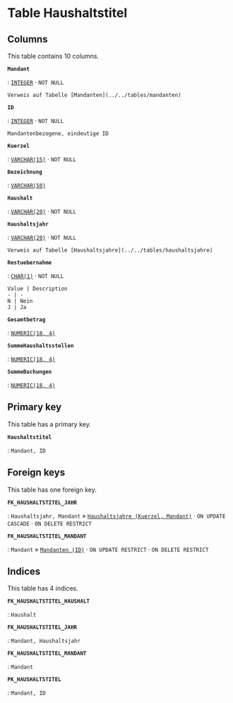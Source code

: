 # Table **Haushaltstitel**

## Columns

This table contains 10 columns.

**`Mandant`**

:   [`INTEGER`](https://firebirdsql.org/file/documentation/html/en/refdocs/fblangref40/firebird-40-language-reference.html#fblangref40-datatypes-inttypes) · `NOT NULL`

    Verweis auf Tabelle [Mandanten](../../tables/mandanten)

**`ID`**

:   [`INTEGER`](https://firebirdsql.org/file/documentation/html/en/refdocs/fblangref40/firebird-40-language-reference.html#fblangref40-datatypes-inttypes) · `NOT NULL`

    Mandantenbezogene, eindeutige ID

**`Kuerzel`**

:   [`VARCHAR(15)`](https://firebirdsql.org/file/documentation/html/en/refdocs/fblangref40/firebird-40-language-reference.html#fblangref40-datatypes-chartypes) · `NOT NULL`

**`Bezeichnung`**

:   [`VARCHAR(50)`](https://firebirdsql.org/file/documentation/html/en/refdocs/fblangref40/firebird-40-language-reference.html#fblangref40-datatypes-chartypes)

**`Haushalt`**

:   [`VARCHAR(20)`](https://firebirdsql.org/file/documentation/html/en/refdocs/fblangref40/firebird-40-language-reference.html#fblangref40-datatypes-chartypes) · `NOT NULL`

**`Haushaltsjahr`**

:   [`VARCHAR(20)`](https://firebirdsql.org/file/documentation/html/en/refdocs/fblangref40/firebird-40-language-reference.html#fblangref40-datatypes-chartypes) · `NOT NULL`

    Verweis auf Tabelle [Haushaltsjahre](../../tables/haushaltsjahre)

**`Restuebernahme`**

:   [`CHAR(1)`](https://firebirdsql.org/file/documentation/html/en/refdocs/fblangref40/firebird-40-language-reference.html#fblangref40-datatypes-chartypes) · `NOT NULL`

    Value | Description
    - | -
    N | Nein
    J | Ja

**`Gesamtbetrag`**

:   [`NUMERIC(18, 4)`](https://firebirdsql.org/file/documentation/html/en/refdocs/fblangref40/firebird-40-language-reference.html#fblangref40-datatypes-fixedtypes)

**`SummeHaushaltsstellen`**

:   [`NUMERIC(18, 4)`](https://firebirdsql.org/file/documentation/html/en/refdocs/fblangref40/firebird-40-language-reference.html#fblangref40-datatypes-fixedtypes)

**`SummeBuchungen`**

:   [`NUMERIC(18, 4)`](https://firebirdsql.org/file/documentation/html/en/refdocs/fblangref40/firebird-40-language-reference.html#fblangref40-datatypes-fixedtypes)

## Primary key

This table has a primary key.

**`Haushaltstitel`**

:   `Mandant, ID`

## Foreign keys

This table has one foreign key.

**`FK_HAUSHALTSTITEL_JAHR`**

:   `Haushaltsjahr, Mandant` » [`Haushaltsjahre (Kuerzel, Mandant)`](../../tables/haushaltsjahre) · `ON UPDATE CASCADE` · `ON DELETE RESTRICT`

**`FK_HAUSHALTSTITEL_MANDANT`**

:   `Mandant` » [`Mandanten (ID)`](../../tables/mandanten) · `ON UPDATE RESTRICT` · `ON DELETE RESTRICT`

## Indices

This table has 4 indices.

**`FK_HAUSHALTSTITEL_HAUSHALT`**

:   `Haushalt`

**`FK_HAUSHALTSTITEL_JAHR`**

:   `Mandant, Haushaltsjahr`

**`FK_HAUSHALTSTITEL_MANDANT`**

:   `Mandant`

**`PK_HAUSHALTSTITEL`**

:   `Mandant, ID`
